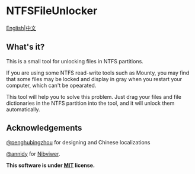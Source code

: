 # NTFSFileUnlocker
[English](https://github.com/startpenghubingzhou/NTFSFileUnlocker)|[中文](https://github.com/startpenghubingzhou/NTFSFileUnlocker/blob/main/README_CN.md)

## What's it?

 This is a small tool for unlocking files in NTFS partitions.

If you are using some NTFS read-write tools such as Mounty, you may find that some files may be locked and display in gray when you restart your computer, which can't be opearated.

This tool will help you to solve this problem. Just drag your files and file dictionaries in the NTFS partition into the tool,  and it will unlock them automatically.

## Acknowledgements

[@penghubingzhou](https://github.com/startpenghubingzhou/) for designing and Chinese localizations

[@annidy](https://github.com/annidy/) for [Nibviwer](https://github.com/annidy/NibViwer).



**This software is under [MIT](https://github.com/startpenghubingzhou/NTFSFileUnlocker/blob/main/LICENSE) license.**
